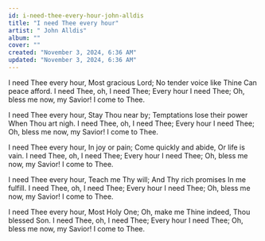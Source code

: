 ```yaml
---
id: i-need-thee-every-hour-john-alldis
title: "I need Thee every hour"
artist: " John Alldis"
album: ""
cover: ""
created: "November 3, 2024, 6:36 AM"
updated: "November 3, 2024, 6:36 AM"
---
```


I need Thee every hour,
Most gracious Lord;
No tender voice like Thine
Can peace afford.
I need Thee, oh, I need Thee;
Every hour I need Thee;
Oh, bless me now, my Savior!
I come to Thee.

I need Thee every hour,
Stay Thou near by;
Temptations lose their power
When Thou art nigh.
I need Thee, oh, I need Thee;
Every hour I need Thee;
Oh, bless me now, my Savior!
I come to Thee.

I need Thee every hour,
In joy or pain;
Come quickly and abide,
Or life is vain.
I need Thee, oh, I need Thee;
Every hour I need Thee;
Oh, bless me now, my Savior!
I come to Thee.

I need Thee every hour,
Teach me Thy will;
And Thy rich promises
In me fulfill.
I need Thee, oh, I need Thee;
Every hour I need Thee;
Oh, bless me now, my Savior!
I come to Thee.

I need Thee every hour,
Most Holy One;
Oh, make me Thine indeed,
Thou blessed Son.
I need Thee, oh, I need Thee;
Every hour I need Thee;
Oh, bless me now, my Savior!
I come to Thee.